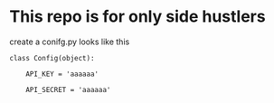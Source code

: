 # This repo is for only side hustlers

create a conifg.py looks like this

    class Config(object):

        API_KEY = 'aaaaaa'

        API_SECRET = 'aaaaaa'

